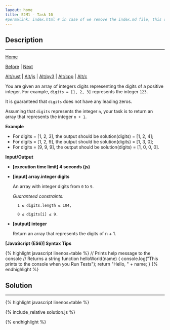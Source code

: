 ```yaml
---
layout: home
title: S2M1 - Task 10
#permalink: index.html # in case of we remove the index.md file, this doc will be the index page
---
```


<div class="row">
<div class="columnStmt" markdown="1">

##  Description
------

[Home](../README.md)

[Before](../S2M1_Task_9/README.md) | [Next](../S2M1_Task_11/README.md)

[Alt/rust](./Alt_rust/README.md) | [Alt/js](./Alt_js/README.html) | [Alt/py3](./Alt_py3/README.md) | [Alt/cpp](./Alt_cpp/README.md) | [Alt/c](./Alt_c/README.md)


You are given an array of integers digits representing the digits of a positive integer. For example, `digits = [1, 2, 3]` represents the integer `123`.

It is guaranteed that `digits` does not have any leading zeros.

Assuming that `digits` represents the integer `n`, your task is to return an array that represents the integer `n + 1`.

**Example**

-   For digits = [1, 2, 3], the output should be solution(digits) = [1, 2, 4];
-   For digits = [1, 2, 9], the output should be solution(digits) = [1, 3, 0];
-   For digits = [9, 9, 9], the output should be solution(digits) = [1, 0, 0, 0].

**Input/Output**

* **[execution time limit] 4 seconds (js)**

* **[input] array.integer digits**

    An array with integer digits from `0` to `9`.

    *Guaranteed constraints:*

        1 ≤ digits.length ≤ 104,
        
        0 ≤ digits[i] ≤ 9.

* **[output] integer**

    Return an array that represents the digits of n + 1.

**[JavaScript (ES6)] Syntax Tips**

{% highlight javascript linenos=table %}
// Prints help message to the console
// Returns a string
function helloWorld(name) {
    console.log("This prints to the console when you Run Tests");
    return "Hello, " + name;
}
{% endhighlight %}

</div>
<div class="columnSol" markdown="1">

## Solution
------

{% highlight javascript linenos=table %}

{% include_relative solution.js %}

{% endhighlight %}

</div>
</div>